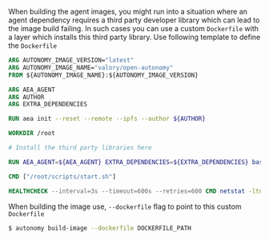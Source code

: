 When building the agent images, you might run into a situation where an agent dependency requires a third party developer library which can lead to the image build failing. In such cases you can use a custom `Dockerfile` with a layer which installs this third party library. Use following template to define the `Dockerfile`

```dockerfile
ARG AUTONOMY_IMAGE_VERSION="latest"
ARG AUTONOMY_IMAGE_NAME="valory/open-autonomy"
FROM ${AUTONOMY_IMAGE_NAME}:${AUTONOMY_IMAGE_VERSION}

ARG AEA_AGENT
ARG AUTHOR
ARG EXTRA_DEPENDENCIES

RUN aea init --reset --remote --ipfs --author ${AUTHOR}

WORKDIR /root

# Install the third party libraries here

RUN AEA_AGENT=${AEA_AGENT} EXTRA_DEPENDENCIES=${EXTRA_DEPENDENCIES} bash /root/scripts/install.sh

CMD ["/root/scripts/start.sh"]

HEALTHCHECK --interval=3s --timeout=600s --retries=600 CMD netstat -ltn | grep -c 26658 > /dev/null; if [ 0 != $? ]; then exit 1; fi;
```

When building the image use, `--dockerfile` flag to point to this custom `Dockerfile`

```bash
$ autonomy build-image --dockerfile DOCKERFILE_PATH
```